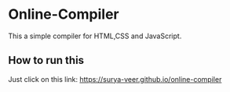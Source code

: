 # Online-Compiler
This a simple compiler for HTML,CSS and JavaScript.

## How to run this
Just click on this link:
https://surya-veer.github.io/online-compiler
